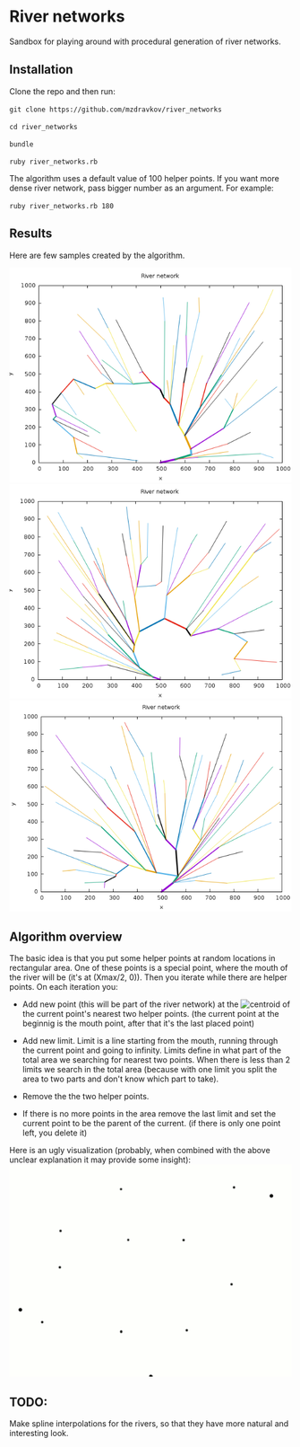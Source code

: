 # River networks
Sandbox for playing around with procedural generation of river networks.

## Installation

Clone the repo and then run:

``git clone https://github.com/mzdravkov/river_networks``

``cd river_networks``

``bundle``

``ruby river_networks.rb``

The algorithm uses a default value of 100 helper points. If you want more dense river network, pass bigger number as an argument. For example:

``ruby river_networks.rb 180``

## Results
Here are few samples created by the algorithm.

![](misc/1.png)
![](misc/2.png)
![](misc/3.png)

## Algorithm overview
The basic idea is that you put some helper points at random locations in rectangular area. One of these points is a special point, where the mouth of the river will be (it's at (Xmax/2, 0)). Then you iterate while there are helper points. On each iteration you:

* Add new point (this will be part of the river network) at the ![centroid](https://en.wikipedia.org/wiki/Centroid#Of_a_finite_set_of_points) of the current point's nearest two helper points. (the current point at the beginnig is the mouth point, after that it's the last placed point)

* Add new limit. Limit is a line starting from the mouth, running through the current point and going to infinity. Limits define in what part of the total area we searching for nearest two points. When there is less than 2 limits we search in the total area (because with one limit you split the area to two parts and don't know which part to take).

* Remove the the two helper points.

* If there is no more points in the area remove the last limit and set the current point to be the parent of the current. (if there is only one point left, you delete it)

Here is an ugly visualization (probably, when combined with the above unclear explanation it may provide some insight):
![](misc/river_network_generation.gif)

## TODO:
Make spline interpolations for the rivers, so that they have more natural and interesting look.
